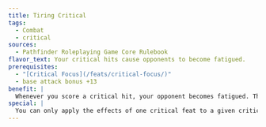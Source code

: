 ```yaml
---
title: Tiring Critical
tags:
  - Combat
  - critical
sources:
  - Pathfinder Roleplaying Game Core Rulebook
flavor_text: Your critical hits cause opponents to become fatigued.
prerequisites:
  - "[Critical Focus](/feats/critical-focus/)"
  - base attack bonus +13
benefit: |
  Whenever you score a critical hit, your opponent becomes fatigued. This feat has no additional effect on a fatigued or exhausted creature.
special: |
  You can only apply the effects of one critical feat to a given critical hit unless you possess [Critical Mastery](/feats/critical-mastery/).
---
```


